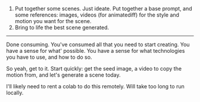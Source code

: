 1. Put together some scenes. Just ideate. Put together a base prompt, and some references: images, videos (for animatediff) for the style and motion you want for the scene.
2. Bring to life the best scene generated.

----

Done consuming. You've consumed all that you need to start creating. You have a sense for what' possible. You have a sense for what technologies you have to use, and how to do so.

So yeah, get to it. Start quickly: get the seed image, a video to copy the motion from, and let's generate a scene today.

I'll likely need to rent a colab to do this remotely. Will take too long to run locally.
